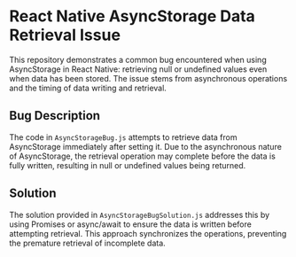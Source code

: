 # React Native AsyncStorage Data Retrieval Issue

This repository demonstrates a common bug encountered when using AsyncStorage in React Native: retrieving null or undefined values even when data has been stored.  The issue stems from asynchronous operations and the timing of data writing and retrieval.

## Bug Description

The code in `AsyncStorageBug.js` attempts to retrieve data from AsyncStorage immediately after setting it.  Due to the asynchronous nature of AsyncStorage, the retrieval operation may complete before the data is fully written, resulting in null or undefined values being returned.

## Solution

The solution provided in `AsyncStorageBugSolution.js` addresses this by using Promises or async/await to ensure the data is written before attempting retrieval. This approach synchronizes the operations, preventing the premature retrieval of incomplete data.
